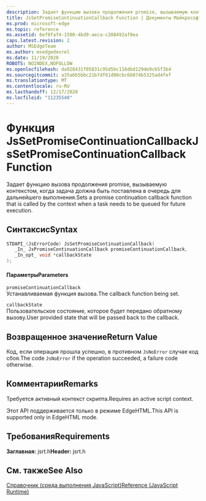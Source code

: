 ```yaml
---
description: Задает функцию вызова продолжения promise, вызываемую контекстом, когда задача должна быть поставлена в очередь для дальнейшего выполнения.
title: JsSetPromiseContinuationCallback Function | Документы Майкрософт
ms.prod: microsoft-edge
ms.topic: reference
ms.assetid: 6ef0faf4-1500-4bd9-aeca-c208492af8ea
caps.latest.revision: 2
author: MSEdgeTeam
ms.author: msedgedevrel
ms.date: 11/19/2020
ROBOTS: NOINDEX,NOFOLLOW
ms.openlocfilehash: da928431f05831c95d5bc116dbd129de9cb5f3b4
ms.sourcegitcommit: a35a6b5bbc21b7df61d08cbc6b074b5325ad4fef
ms.translationtype: MT
ms.contentlocale: ru-RU
ms.lasthandoff: 12/17/2020
ms.locfileid: "11235540"
---
```

# <span data-ttu-id="2b0f6-103">Функция JsSetPromiseContinuationCallback</span><span class="sxs-lookup"><span data-stu-id="2b0f6-103">JsSetPromiseContinuationCallback Function</span></span>

<span data-ttu-id="2b0f6-104">Задает функцию вызова продолжения promise, вызываемую контекстом, когда задача должна быть поставлена в очередь для дальнейшего выполнения.</span><span class="sxs-lookup"><span data-stu-id="2b0f6-104">Sets a promise continuation callback function that is called by the context when a task needs to be queued for future execution.</span></span>  
  
## <span data-ttu-id="2b0f6-105">Синтаксис</span><span class="sxs-lookup"><span data-stu-id="2b0f6-105">Syntax</span></span>  
  
```cpp  
STDAPI_(JsErrorCode) JsSetPromiseContinuationCallback(  
   _In_ JsPromiseContinuationCallback promiseContinuationCallback,  
   _In_opt_ void *callbackState  
);  
```  
  
#### <span data-ttu-id="2b0f6-106">Параметры</span><span class="sxs-lookup"><span data-stu-id="2b0f6-106">Parameters</span></span>  
 `promiseContinuationCallback`  
 <span data-ttu-id="2b0f6-107">Устанавливаемая функция вызова.</span><span class="sxs-lookup"><span data-stu-id="2b0f6-107">The callback function being set.</span></span>  
  
 `callbackState`  
 <span data-ttu-id="2b0f6-108">Пользовательское состояние, которое будет передано обратному вызову.</span><span class="sxs-lookup"><span data-stu-id="2b0f6-108">User provided state that will be passed back to the callback.</span></span>  
  
## <span data-ttu-id="2b0f6-109">Возвращенное значение</span><span class="sxs-lookup"><span data-stu-id="2b0f6-109">Return Value</span></span>  
 <span data-ttu-id="2b0f6-110">Код, если операция прошла успешно, в противном `JsNoError` случае код сбоя.</span><span class="sxs-lookup"><span data-stu-id="2b0f6-110">The code `JsNoError` if the operation succeeded, a failure code otherwise.</span></span>  
  
## <span data-ttu-id="2b0f6-111">Комментарии</span><span class="sxs-lookup"><span data-stu-id="2b0f6-111">Remarks</span></span>  
 <span data-ttu-id="2b0f6-112">Требуется активный контекст скрипта.</span><span class="sxs-lookup"><span data-stu-id="2b0f6-112">Requires an active script context.</span></span>  
  
 <span data-ttu-id="2b0f6-113">Этот API поддерживается только в режиме EdgeHTML.</span><span class="sxs-lookup"><span data-stu-id="2b0f6-113">This API is supported only in EdgeHTML mode.</span></span>  
  
## <span data-ttu-id="2b0f6-114">Требования</span><span class="sxs-lookup"><span data-stu-id="2b0f6-114">Requirements</span></span>  
 <span data-ttu-id="2b0f6-115">**Заглавная:** jsrt.h</span><span class="sxs-lookup"><span data-stu-id="2b0f6-115">**Header:** jsrt.h</span></span>  
  
## <span data-ttu-id="2b0f6-116">См. также</span><span class="sxs-lookup"><span data-stu-id="2b0f6-116">See Also</span></span>  
 [<span data-ttu-id="2b0f6-117">Справочник (среда выполнения JavaScript)</span><span class="sxs-lookup"><span data-stu-id="2b0f6-117">Reference (JavaScript Runtime)</span></span>](../chakra-hosting/reference-javascript-runtime.md)
